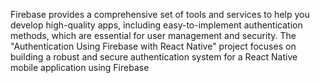 Firebase provides a comprehensive set of tools and services to help you develop high-quality apps, including easy-to-implement authentication methods, which are essential for user management and security. The "Authentication Using Firebase with React Native" project focuses on building a robust and secure authentication system for a React Native mobile application using Firebase
